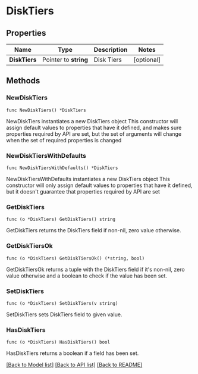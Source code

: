 # DiskTiers

## Properties

Name | Type | Description | Notes
------------ | ------------- | ------------- | -------------
**DiskTiers** | Pointer to **string** | Disk Tiers | [optional] 

## Methods

### NewDiskTiers

`func NewDiskTiers() *DiskTiers`

NewDiskTiers instantiates a new DiskTiers object
This constructor will assign default values to properties that have it defined,
and makes sure properties required by API are set, but the set of arguments
will change when the set of required properties is changed

### NewDiskTiersWithDefaults

`func NewDiskTiersWithDefaults() *DiskTiers`

NewDiskTiersWithDefaults instantiates a new DiskTiers object
This constructor will only assign default values to properties that have it defined,
but it doesn't guarantee that properties required by API are set

### GetDiskTiers

`func (o *DiskTiers) GetDiskTiers() string`

GetDiskTiers returns the DiskTiers field if non-nil, zero value otherwise.

### GetDiskTiersOk

`func (o *DiskTiers) GetDiskTiersOk() (*string, bool)`

GetDiskTiersOk returns a tuple with the DiskTiers field if it's non-nil, zero value otherwise
and a boolean to check if the value has been set.

### SetDiskTiers

`func (o *DiskTiers) SetDiskTiers(v string)`

SetDiskTiers sets DiskTiers field to given value.

### HasDiskTiers

`func (o *DiskTiers) HasDiskTiers() bool`

HasDiskTiers returns a boolean if a field has been set.


[[Back to Model list]](../README.md#documentation-for-models) [[Back to API list]](../README.md#documentation-for-api-endpoints) [[Back to README]](../README.md)


